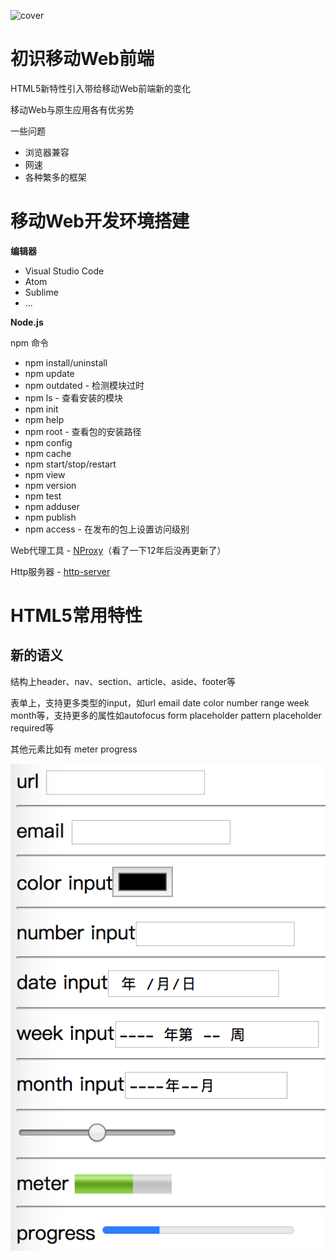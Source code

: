 ![cover](http://img11.360buyimg.com/n1/jfs/t9235/31/23884526/167954/f14fc1cf/599efe0aN5822da51.jpg)

# 初识移动Web前端
HTML5新特性引入带给移动Web前端新的变化

移动Web与原生应用各有优劣势

一些问题

* 浏览器兼容
* 网速
* 各种繁多的框架


# 移动Web开发环境搭建
**编辑器**

* Visual Studio Code
* Atom
* Sublime
* ...

**Node.js**

npm 命令

* npm install/uninstall
* npm update
* npm outdated - 检测模块过时
* npm ls - 查看安装的模块
* npm init
* npm help
* npm root - 查看包的安装路径
* npm config
* npm cache
* npm start/stop/restart
* npm view
* npm version
* npm test
* npm adduser
* npm publish
* npm access - 在发布的包上设置访问级别

Web代理工具 - [NProxy](https://github.com/hellolwq/nproxy)（看了一下12年后没再更新了）

Http服务器 - [http-server](https://github.com/indexzero/http-server)

# HTML5常用特性
## 新的语义
结构上header、nav、section、article、aside、footer等

表单上，支持更多类型的input，如url email date color number range week month等，支持更多的属性如autofocus form placeholder pattern placeholder required等

其他元素比如有 meter progress

![new html5 attr](https://github.com/swordrain/mobile-web-notes/blob/master/screenshot/new%20html5%20attr.png)





